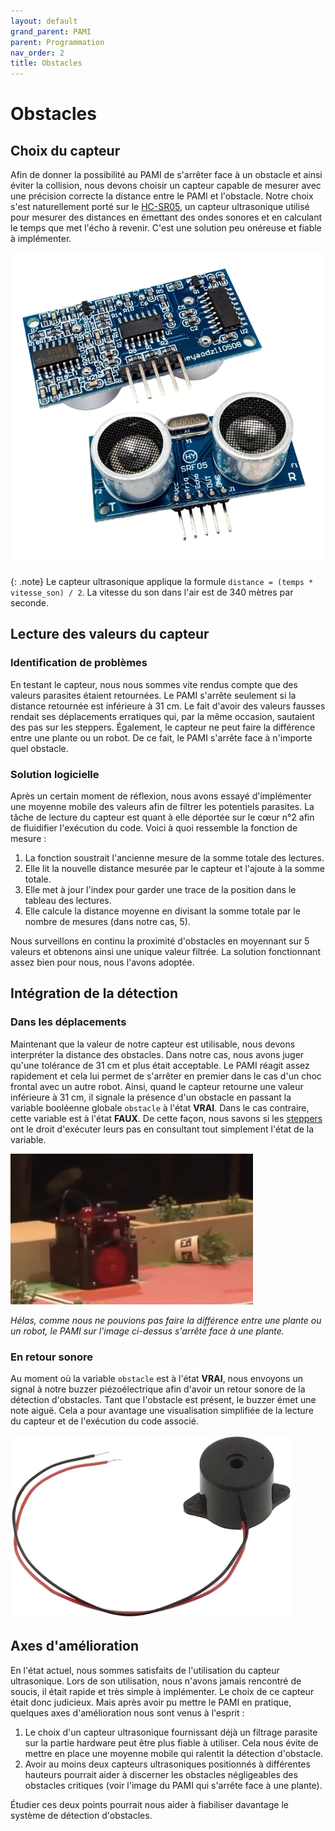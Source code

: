 ```yaml
---
layout: default
grand_parent: PAMI
parent: Programmation
nav_order: 2
title: Obstacles
---
```


# Obstacles

## Choix du capteur

Afin de donner la possibilité au PAMI de s'arrêter face à un obstacle et ainsi éviter la collision, nous devons choisir un capteur capable de mesurer avec une précision correcte la distance entre le PAMI et l'obstacle. Notre choix s'est naturellement porté sur le [HC-SR05](https://www.kubii.com/fr/modules-capteurs/2042-capteur-ultrason-hc-sr05-kubii-3272496009028.html), un capteur ultrasonique utilisé pour mesurer des distances en émettant des ondes sonores et en calculant le temps que met l'écho à revenir. C'est une solution peu onéreuse et fiable à implémenter.

![Capteur ultrasonique HC-SR05](../images/hc-sr05.webp)

{: .note}
Le capteur ultrasonique applique la formule `distance = (temps * vitesse_son) / 2`. La vitesse du son dans l'air est de 340 mètres par seconde.

## Lecture des valeurs du capteur

### Identification de problèmes

En testant le capteur, nous nous sommes vite rendus compte que des valeurs parasites étaient retournées. Le PAMI s'arrête seulement si la distance retournée est inférieure à 31 cm. Le fait d'avoir des valeurs fausses rendait ses déplacements erratiques qui, par la même occasion, sautaient des pas sur les steppers.
Également, le capteur ne peut faire la différence entre une plante ou un robot. De ce fait, le PAMI s'arrête face à n'importe quel obstacle.

### Solution logicielle

Après un certain moment de réflexion, nous avons essayé d'implémenter une moyenne mobile des valeurs afin de filtrer les potentiels parasites. La tâche de lecture du capteur est quant à elle déportée sur le cœur n°2 afin de fluidifier l'exécution du code. Voici à quoi ressemble la fonction de mesure :

1. La fonction soustrait l'ancienne mesure de la somme totale des lectures.
2. Elle lit la nouvelle distance mesurée par le capteur et l'ajoute à la somme totale.
3. Elle met à jour l'index pour garder une trace de la position dans le tableau des lectures.
4. Elle calcule la distance moyenne en divisant la somme totale par le nombre de mesures (dans notre cas, 5).

Nous surveillons en continu la proximité d'obstacles en moyennant sur 5 valeurs et obtenons ainsi une unique valeur filtrée. La solution fonctionnant assez bien pour nous, nous l'avons adoptée.

## Intégration de la détection

### Dans les déplacements

Maintenant que la valeur de notre capteur est utilisable, nous devons interpréter la distance des obstacles. Dans notre cas, nous avons juger qu'une tolérance de 31 cm et plus était acceptable. Le PAMI réagit assez rapidement et cela lui permet de s'arrêter en premier dans le cas d'un choc frontal avec un autre robot. Ainsi, quand le capteur retourne une valeur inférieure à 31 cm, il signale la présence d'un obstacle en passant la variable booléenne globale `obstacle` à l'état **VRAI**. Dans le cas contraire, cette variable est à l'état **FAUX**. De cette façon, nous savons si les [steppers](./Steppers_Pamis.html) ont le droit d'exécuter leurs pas en consultant tout simplement l'état de la variable.

![Un PAMI, détectant un obstacle, ne bouge plus](../images/pami-detect-obstacles.webp)

*Hélas, comme nous ne pouvions pas faire la différence entre une plante ou un robot, le PAMI sur l'image ci-dessus s'arrête face à une plante.*

### En retour sonore

Au moment où la variable `obstacle` est à l'état **VRAI**, nous envoyons un signal à notre buzzer piézoélectrique afin d'avoir un retour sonore de la détection d'obstacles. Tant que l'obstacle est présent, le buzzer émet une note aiguë. Cela a pour avantage une visualisation simplifiée de la lecture du capteur et de l'exécution du code associé.

![Buzzer piézoélectrique](../images/buzzer.webp)

## Axes d'amélioration

En l'état actuel, nous sommes satisfaits de l'utilisation du capteur ultrasonique. Lors de son utilisation, nous n'avons jamais rencontré de soucis, il était rapide et très simple à implémenter. Le choix de ce capteur était donc judicieux. Mais après avoir pu mettre le PAMI en pratique, quelques axes d'amélioration nous sont venus à l'esprit :

1. Le choix d'un capteur ultrasonique fournissant déjà un filtrage parasite sur la partie hardware peut être plus fiable à utiliser. Cela nous évite de mettre en place une moyenne mobile qui ralentit la détection d'obstacle.
2. Avoir au moins deux capteurs ultrasoniques positionnés à différentes hauteurs pourrait aider à discerner les obstacles négligeables des obstacles critiques (voir l'image du PAMI qui s'arrête face à une plante).

Étudier ces deux points pourrait nous aider à fiabiliser davantage le système de détection d'obstacles.
